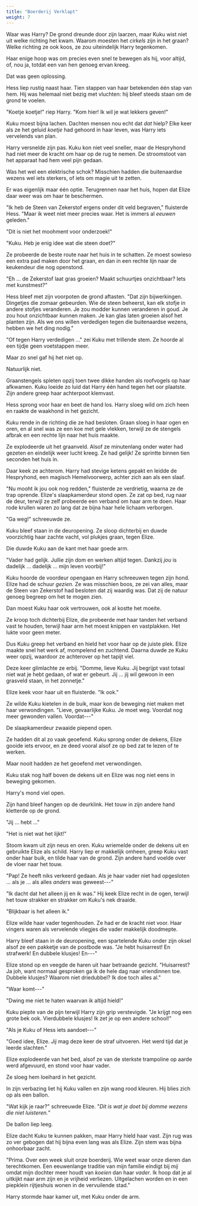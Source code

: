 ```yaml
---
title: "Boerderij Verklapt"
weight: 7
---
```


Waar was Harry? De grond dreunde door zijn laarzen, maar Kuku wist niet uit welke richting het kwam. Waarom moesten het _cirkels_ zijn in het graan? Welke richting ze ook koos, ze zou uiteindelijk Harry tegenkomen. 

Haar enige hoop was om precies even snel te bewegen als hij, voor altijd, of, nou ja, totdat een van hen genoeg ervan kreeg.

Dat was geen oplossing.

Hess liep rustig naast haar. Tien stappen van haar betekenden één stap van hem. Hij was helemaal niet bezig met vluchten: hij bleef steeds staan om de grond te voelen.

"Koetje koetje!" riep Harry. "Kom hier! Ik wil je wat lekkers geven!"

Kuku moest bijna lachen. Dachten mensen nou echt dat _dat_ hielp? Elke keer als ze het geluid _koetje_ had gehoord in haar leven, was Harry iets vervelends van plan.

Harry versnelde zijn pas. Kuku kon niet veel sneller, maar de Hespryhond had niet meer de kracht om haar op de rug te nemen. De stroomstoot van het apparaat had hem veel pijn gedaan. 

Was het wel een elektrische schok? Misschien hadden die buitenaardse wezens wel iets sterkers, of iets om magie uit te zetten.

Er was eigenlijk maar één optie. Terugrennen naar het huis, hopen dat Elize daar weer was om haar te beschermen.

"Ik heb de Steen van Zekerstof ergens onder dit veld begraven," fluisterde Hess. "Maar ik weet niet meer precies waar. Het is immers al _eeuwen_ geleden."

"Dit is niet het moohment voor onderzoek!"

"Kuku. Heb je enig idee wat die steen doet?"

Ze probeerde de beste route naar het huis in te schatten. Ze moest sowieso een extra pad maken door het graan, en dan in een rechte lijn naar de keukendeur die nog openstond. 

"Eh ... de Zekerstof laat gras groeien? Maakt schuurtjes onzichtbaar? Iets met kunstmest?"

Hess bleef met zijn voorpoten de grond aftasten. "Dat zijn bijwerkingen. Dingetjes die zomaar gebeurden. Wie de steen beheerst, kan elk stofje in andere stofjes veranderen. Je zou modder kunnen veranderen in goud. Je zou hout onzichtbaar kunnen maken. Je kan glas laten groeien alsof het planten zijn. Als we ons willen verdedigen tegen die buitenaardse wezens, hebben we het ding nodig."

"Of tegen Harry verdedigen ..." zei Kuku met trillende stem. Ze hoorde al een tijdje geen voetstappen meer.

Maar zo snel gaf hij het niet op. 

Natuurlijk niet.

Graanstengels spleten opzij toen twee dikke handen als roofvogels op haar afkwamen. Kuku loeide zo luid dat Harry één hand tegen het oor plaatste. Zijn andere greep haar achterpoot klemvast.

Hess sprong voor haar en beet de hand los. Harry sloeg wild om zich heen en raakte de waakhond in het gezicht. 

Kuku rende in de richting die ze had besloten. Graan sloeg in haar ogen en oren, en al snel was ze een koe met gele vlekken, terwijl ze de stengels afbrak en een rechte lijn naar het huis maakte.

Ze explodeerde uit het graanveld. Alsof ze minutenlang onder water had gezeten en eindelijk weer lucht kreeg. Ze had gelijk! Ze sprintte binnen tien seconden het huis in.

Daar keek ze achterom. Harry had stevige ketens gepakt en leidde de Hespryhond, een magisch Hemelvoorwerp, achter zich aan als een slaaf.

"Nu mooht ik jou ook nog redden," fluisterde ze verdrietig, waarna ze de trap oprende. Elize's slaapkamerdeur stond open. Ze zat op bed, rug naar de deur, terwijl ze zelf probeerde een verband om haar arm te doen. Haar rode krullen waren zo lang dat ze bijna haar hele lichaam verborgen.

"Ga weg!" schreeuwde ze. 

Kuku bleef staan in de deuropening. Ze sloop dichterbij en duwde voorzichtig haar zachte vacht, vol plukjes graan, tegen Elize.

Die duwde Kuku aan de kant met haar goede arm. 

"Vader had gelijk. Jullie zijn dom en werken altijd tegen. Dankzij _jou_ is dadelijk ... dadelijk ... mijn leven voorbij!"

Kuku hoorde de voordeur opengaan en Harry schreeuwen tegen zijn hond. Elize had de schuur _gezien_. Ze was misschien boos, ze zei van alles, maar de Steen van Zekerstof had besloten dat zij waardig was. Dat zij de natuur genoeg begreep om het te mogen zien.

Dan moest Kuku haar ook vertrouwen, ook al kostte het moeite. 

Ze kroop toch dichterbij Elize, die probeerde met haar tanden het verband vast te houden, terwijl haar arm het moest knippen en vastplakken. Het lukte voor geen meter.

Dus Kuku greep het verband en hield het voor haar op de juiste plek. Elize maakte snel het werk af, mompelend en zuchtend. Daarna duwde ze Kuku weer opzij, waardoor ze achterover op het tapijt viel.

Deze keer glimlachte ze erbij. "Domme, lieve Kuku. Jij begrijpt vast totaal niet wat je hebt gedaan, of wat er gebeurt. Jij ... jij wil gewoon in een grasveld staan, in het zonnetje." 

Elize keek voor haar uit en fluisterde. "Ik ook."

Ze wilde Kuku kietelen in de buik, maar kon de beweging niet maken met haar verwondingen. "Lieve, gevaarlijke Kuku. Je moet weg. Voordat nog meer gewonden vallen. Voordat---"

De slaapkamerdeur zwaaide piepend open.

Ze hadden dit al zo vaak geoefend. Kuku sprong onder de dekens, Elize gooide iets ervoor, en ze deed vooral alsof ze op bed zat te lezen of te werken.

Maar nooit hadden ze het geoefend met verwondingen.

Kuku stak nog half boven de dekens uit en Elize was nog niet eens in beweging gekomen.

Harry's mond viel open. 

Zijn hand bleef hangen op de deurklink. Het touw in zijn andere hand kletterde op de grond.

"Jij ... hebt ..."

"Het is niet wat het lijkt!"

Stoom kwam uit zijn neus en oren. Kuku wriemelde onder de dekens uit en gebruikte Elize als schild. Harry liep er makkelijk omheen, greep Kuku vast onder haar buik, en tilde haar van de grond. Zijn andere hand voelde over de vloer naar het touw. 

"Pap! Ze heeft niks verkeerd gedaan. Als je haar vader niet had opgesloten ... als je ... als alles _anders_ was geweest---"

"Ik dacht dat het alleen jij en ik was." Hij keek Elize recht in de ogen, terwijl het touw strakker en strakker om Kuku's nek draaide. 

"Blijkbaar is het alleen ik."

Elize wilde haar vader tegenhouden. Ze had er de kracht niet voor. Haar vingers waren als vervelende vliegjes die vader makkelijk doodmepte.

Harry bleef staan in de deuropening, een spartelende Kuku onder zijn oksel alsof ze een pakketje van de postbode was. "Je hebt huisarrest! En strafwerk! En dubbele klusjes! En---"

Elize stond op en veegde de haren uit haar betraande gezicht. "Huisarrest? Ja joh, want normaal gesproken ga ik de hele dag naar vriendinnen toe. Dubbele klusjes? Waarom niet driedubbel? Ik doe toch alles al."

"Waar komt---"

"Dwing me niet te haten waarvan ik altijd hield!"

Kuku piepte van de pijn terwijl Harry zijn grip verstevigde. "Je krijgt nog een grote bek ook. Vierdubbele klusjes! Ik zet je op een andere school!"

"Als je Kuku of Hess iets aandoet---"

"Goed idee, Elize. _Jij_ mag deze keer de straf uitvoeren. Het werd tijd dat je leerde slachten."

Elize explodeerde van het bed, alsof ze van de sterkste trampoline op aarde werd afgevuurd, en stond voor haar vader.

Ze sloeg hem loeihard in het gezicht. 

In zijn verbazing liet hij Kuku vallen en zijn wang rood kleuren. Hij blies zich op als een ballon.

"Wat kijk je raar?" schreeuwde Elize. "_Dit is wat je doet bij domme wezens die niet luisteren._"

De ballon liep leeg. 

Elize dacht Kuku te kunnen pakken, maar Harry hield haar vast. Zijn rug was zo ver gebogen dat hij bijna even lang was als Elize. Zijn stem was bijna onhoorbaar zacht. 

"Prima. Over een week sluit onze boerderij. Wie weet waar onze dieren dan terechtkomen. Een eeuwenlange traditie van mijn familie eindigt bij _mij_ omdat mijn dochter meer houdt van _koeien_ dan haar _vader_. Ik hoop dat je al uitkijkt naar arm zijn en je vrijheid verliezen. Uitgelachen worden en in een piepklein rijtjeshuis wonen in de vervuilende stad."

Harry stormde haar kamer uit, met Kuku onder de arm.